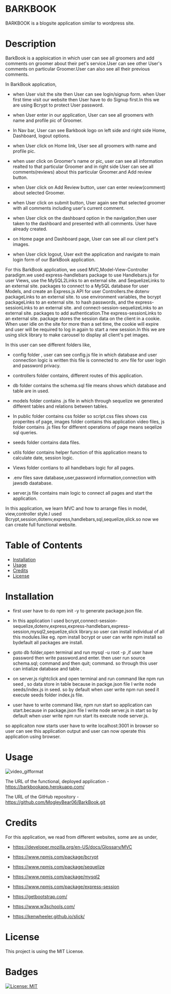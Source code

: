 # BARKBOOK

BARKBOOK is a blogsite application similar to wordpress site.

# Description

BarkBook is a apploication in which user can see all groomers and add comments on groomer about their pet's service.User can see other User's comments on particular Groomer.User can also see all their previous comments.

In BarkBook application,

- when User visit the site then User can see login/signup form. when User first time visit our website then User have to do Signup first.In this we are using Bcrypt to protect User password.

- when User enter in our application, User can see all groomers with name and profile pic of Groomer.

- In Nav bar, User can see Barkbook logo on left side and right side Home, Dashboard, logout options.

- when User click on Home link, User see all groomers with name and profile pic.

- when user click on Groomer's name or pic, user can see all information realted to that particular Groomer and in right side User can see all comments(reviews) about this particular Groomer.and Add review button.

- when User click on Add Review button, user can enter review(comment) about selected Groomer.

- when User click on submit button, User again see that selected groomer with all comments including user's current comment.

- when User click on the dashboard option in the navigation,then user taken to the dashboard and presented with all comments. User have already created.

- on Home page and Dashboard page, User can see all our client pet's images.

- when User click logout, User exit the application and navigate to main login form of our BarkBook application.

For this BarkBook application, we used MVC,Model-View-Controller paradigm.we used express-handlebars package to use Handlebars.js for user Views, use the MySQL2Links to an external site. and SequelizeLinks to an external site. packages to connect to a MySQL database for user Models, and create an Express.js API for user Controllers.the dotenv packageLinks to an external site. to use environment variables, the bcrypt packageLinks to an external site. to hash passwords, and the express-sessionLinks to an external site. and connect-session-sequelizeLinks to an external site. packages to add authentication.The express-sessionLinks to an external site. package stores the session data on the client in a cookie. When user idle on the site for more than a set time, the cookie will expire and user will be required to log in again to start a new session.In this we are using slick library to make carousel to display all client's pet images.

In this user can see different folders like,

- config folder , user can see config.js file in which database and user connection logic is written this file is connected to .env file for user login and password privacy.

- controllers folder contains, different routes of this application.

- db folder contains the schema.sql file means shows which database and table are in used.

- models folder contains .js file in which through sequelize we generated different tables and relations between tables.

- In public folder contains css folder so script.css files shows css properites of page, images folder contains this application video files, js folder contains .js files for different operations of page means seqelize sql queries.

- seeds folder contains data files.

- utils folder contains helper function of this application means to calculate date, session logic.

- Views folder contians to all handlebars logic for all pages.

- .env files save database,user,password information,connection with jawsdb daatabase.

- server.js file contains main logic to connect all pages and start the application.

In this application, we learn MVC and how to arrange files in model, view,controller style.I used Bcrypt,session,dotenv,express,handlebars,sql,sequelize,slick.so now we can create full functional website.

# Table of Contents

- [Installation](#installation)
- [Usage](#usage)
- [Credits](#credits)
- [License](#license)

# Installation

- first user have to do npm init -y to generate package.json file.

- In this application I used bcrypt,connect-session-sequelize,dotenv,express,express-handlebars,express-session,mysql2,sequelize,slick library.so user can install individual of all this modules.like eg. npm install bcrypt or user can write npm install so bydefault all packages are install.

- goto db folder,open terminal and run mysql -u root -p ,if user have password then write password.and enter.
  then user run source schema.sql; command and then quit; command. so through this user can intialize database and table .

- on server.js rightclick and open terminal and run command like npm run seed , so data store in table because in packge.json file I write node seeds/index.js in seed. so by default when user write npm run seed it execute seeds folder index.js file.

- user have to write command like, npm run start so application can start.because in package.json file I write node server.js in start so by default when user write npm run start its execute node server.js.

so applicaiton now starts user have to write localhost:3001 in browser so user can see this application output and user can now operate this application using browser.

# Usage

![video_gifformat]()

The URL of the functional, deployed application - https://barkbookapp.herokuapp.com/

The URL of the GitHub repository - https://github.com/MogleyBear06/BarkBook.git

# Credits

For this application, we read from different websites, some are as under,

- https://developer.mozilla.org/en-US/docs/Glossary/MVC

- https://www.npmjs.com/package/bcrypt

- https://www.npmjs.com/package/sequelize

- https://www.npmjs.com/package/mysql2

- https://www.npmjs.com/package/express-session

- https://getbootstrap.com/

- https://www.w3schools.com/

- https://kenwheeler.github.io/slick/

# License

This project is using the MIT License.

# Badges

[![License: MIT](https://img.shields.io/badge/License-MIT-yellow.svg)](https://opensource.org/licenses/MIT)
